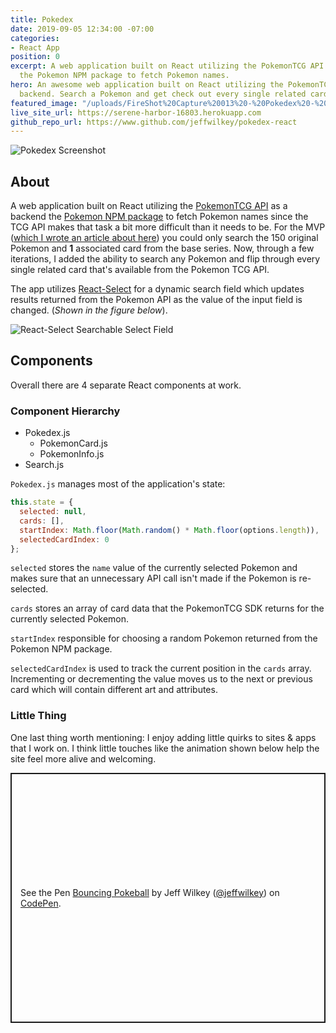 ```yaml
---
title: Pokedex
date: 2019-09-05 12:34:00 -07:00
categories:
- React App
position: 0
excerpt: A web application built on React utilizing the PokemonTCG API as a backend
  the Pokemon NPM package to fetch Pokemon names.
hero: An awesome web application built on React utilizing the PokemonTCG API as a
  backend. Search a Pokemon and get check out every single related card and its stats.
featured_image: "/uploads/FireShot%20Capture%20013%20-%20Pokedex%20-%20serene-harbor-16803.herokuapp.com.png"
live_site_url: https://serene-harbor-16803.herokuapp.com
github_repo_url: https://www.github.com/jeffwilkey/pokedex-react
---
```


![Pokedex Screenshot](/uploads/FireShot%20Capture%20013%20-%20Pokedex%20-%20serene-harbor-16803.herokuapp.com.png)

## About

A web application built on React utilizing the [PokemonTCG API](https://pokemontcg.io) as a backend the [Pokemon NPM package](https://www.npmjs.com/package/pokemon) to fetch Pokemon names since the TCG API makes that task a bit more difficult than it needs to be. For the MVP ([which I wrote an article about here](https://dev.to/jeffwilkey/creating-a-simple-pokemon-card-displayer-in-react-3l78)) you could only search the 150 original Pokemon and **1** associated card from the base series. Now, through a few iterations, I added the ability to search any Pokemon and flip through every single related card that's available from the Pokemon TCG API.

The app utilizes [React-Select](https://react-select.com) for a dynamic search field which updates results returned from the Pokemon API as the value of the input field is changed. (*Shown in the figure below*).

![React-Select Searchable Select Field](/uploads/peuy4y8u56fbl5si1axl.png)

## Components

Overall there are 4 separate React components at work.

### Component Hierarchy

* Pokedex.js
  * PokemonCard.js
  * PokemonInfo.js
* Search.js

`Pokedex.js` manages most of the application's state:

``` javascript
this.state = {
  selected: null,
  cards: [],
  startIndex: Math.floor(Math.random() * Math.floor(options.length)),
  selectedCardIndex: 0
};
```

`selected` stores the `name` value of the currently selected Pokemon and makes sure that an unnecessary API call isn't made if the Pokemon is re-selected.

`cards` stores an array of card data that the PokemonTCG SDK returns for the currently selected Pokemon.

`startIndex` responsible for choosing a random Pokemon returned from the Pokemon NPM package.

`selectedCardIndex` is used to track the current position in the `cards` array. Incrementing or decrementing the value moves us to the next or previous card which will contain different art and attributes.

### Little Thing
One last thing worth mentioning: I enjoy adding little quirks to sites & apps that I work on. I think little touches like the animation shown below help the site feel more alive and welcoming.

<p class="codepen" data-height="400" data-theme-id="light" data-default-tab="css,result" data-user="jeffwilkey" data-slug-hash="qBWPjKm" style="height: 400px; box-sizing: border-box; display: flex; align-items: center; justify-content: center; border: 2px solid; margin: 1em 0; padding: 1em;" data-pen-title="Bouncing Pokeball">
  <span>See the Pen <a href="https://codepen.io/jeffwilkey/pen/qBWPjKm/">
  Bouncing Pokeball</a> by Jeff Wilkey (<a href="https://codepen.io/jeffwilkey">@jeffwilkey</a>)
  on <a href="https://codepen.io">CodePen</a>.</span>
</p>
<script async src="https://static.codepen.io/assets/embed/ei.js"></script>
